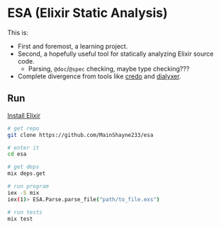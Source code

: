 # ESA (Elixir Static Analysis)

This is:

- First and foremost, a learning project.
- Second, a hopefully useful tool for statically analyzing Elixir source code.
  - Parsing, `@doc`/`@spec` checking, maybe type checking???
- Complete divergence from tools like [credo](https://github.com/rrrene/credo) and [dialyxer](https://github.com/jeremyjh/dialyxir).

## Run

[Install Elixir](https://elixir-lang.org/install.html)

```bash
# get repo
git clone https://github.com/MainShayne233/esa

# enter it
cd esa

# get deps
mix deps.get

# run program
iex -S mix
iex(1)> ESA.Parse.parse_file("path/to_file.exs")

# run tests
mix test
```
